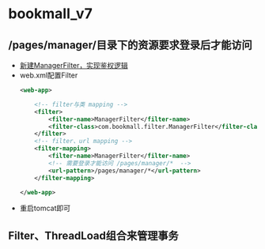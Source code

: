 bookmall_v7
==

## /pages/manager/目录下的资源要求登录后才能访问
* [新建ManagerFilter，实现鉴权逻辑](../bookmall_v7/src/com/bookmall/filter/ManagerFilter.java)
* web.xml配置Filter
    ```xml
    <web-app>
    
        <!-- filter与类 mapping -->
        <filter>
            <filter-name>ManagerFilter</filter-name>
            <filter-class>com.bookmall.filter.ManagerFilter</filter-class>
        </filter>
        <!-- filter、url mapping -->
        <filter-mapping>
            <filter-name>ManagerFilter</filter-name>
            <!-- 需要登录才能访问 /pages/manager/*  -->
            <url-pattern>/pages/manager/*</url-pattern>
        </filter-mapping>
    
    </web-app>
    ```
* 重启tomcat即可

## Filter、ThreadLoad组合来管理事务


